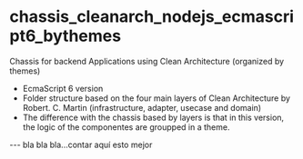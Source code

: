 # chassis_cleanarch_nodejs_ecmascript6_bythemes

Chassis for backend Applications using Clean Architecture (organized by themes)

- EcmaScript 6 version
- Folder structure based on the four main layers of Clean Architecture by Robert. C. Martin (infrastructure, adapter, usecase and domain)
- The difference with the chassis based by layers is that in this version, the logic of the componentes are groupped in a theme. 

--- bla bla bla...contar aquí esto mejor
